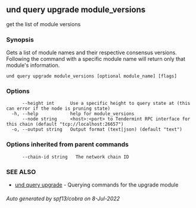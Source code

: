 ## und query upgrade module_versions

get the list of module versions

### Synopsis

Gets a list of module names and their respective consensus versions.
Following the command with a specific module name will return only
that module's information.

```
und query upgrade module_versions [optional module_name] [flags]
```

### Options

```
      --height int      Use a specific height to query state at (this can error if the node is pruning state)
  -h, --help            help for module_versions
      --node string     <host>:<port> to Tendermint RPC interface for this chain (default "tcp://localhost:26657")
  -o, --output string   Output format (text|json) (default "text")
```

### Options inherited from parent commands

```
      --chain-id string   The network chain ID
```

### SEE ALSO

* [und query upgrade](und_query_upgrade.md)	 - Querying commands for the upgrade module

###### Auto generated by spf13/cobra on 8-Jul-2022
